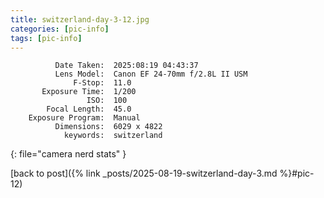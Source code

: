 ```yaml
---
title: switzerland-day-3-12.jpg
categories: [pic-info]
tags: [pic-info]
---
```


```text
          Date Taken:  2025:08:19 04:43:37
          Lens Model:  Canon EF 24-70mm f/2.8L II USM
              F-Stop:  11.0
       Exposure Time:  1/200
                 ISO:  100
        Focal Length:  45.0
    Exposure Program:  Manual
          Dimensions:  6029 x 4822
            keywords:  switzerland
```
{: file="camera nerd stats" }

[back to post]({% link _posts/2025-08-19-switzerland-day-3.md %}#pic-12)